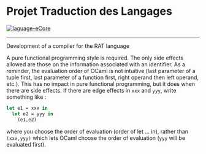 # Projet Traduction des Langages

<a href="https://ocaml.org/">
  <img src="https://img.shields.io/badge/language-OCaml-f18d00?style=flat-square" alt="laguage-eCore" />
</a>

---

Development of a compiler for the RAT language

A pure functional programming style is required. The only side effects allowed are those on the information associated with an identifier.
As a reminder, the evaluation order of OCaml is not intuitive (last parameter of a tuple first, last parameter of a function first, right operand then left operand, etc.). This has no impact in pure functional programming, but it does when there are side effects. If there are edge effects in `xxx` and `yyy`, write something like :

```OCaml
let e1 = xxx in
  let e2 = yyy in
    (e1,e2)
```

where you choose the order of evaluation (order of let ... in), rather than `(xxx,yyy)` which lets OCaml choose the order of evaluation (`yyy` will be evaluated first).
